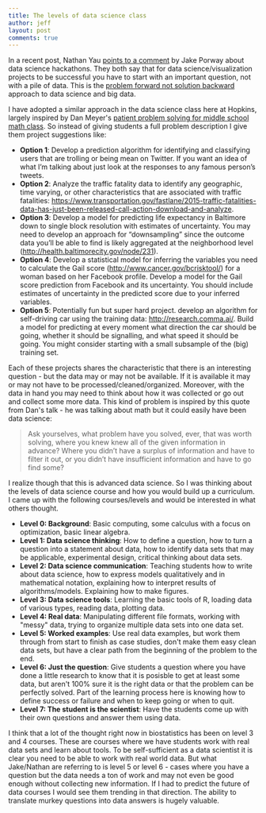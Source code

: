 ```yaml
---
title: The levels of data science class
author: jeff
layout: post
comments: true
---
```


In a recent post, Nathan Yau [points to a comment](http://flowingdata.com/2013/03/12/data-hackathon-challenges-and-why-questions-are-important/) by Jake Porway about data science hackathons. They both say that for data science/visualization projects to be successful you have to start with an important question, not with a pile of data. This is the [problem forward not solution backward](http://simplystatistics.org/2013/05/29/what-statistics-should-do-about-big-data-problem-forward-not-solution-backward/) approach to data science and big data. 

I have adopted a similar approach in the data science class here at Hopkins, largely inspired by Dan Meyer's [patient problem solving for middle school math class](https://www.ted.com/talks/dan_meyer_math_curriculum_makeover/transcript). So instead of giving students a full problem description I give them project suggestions like: 

* __Option 1__: Develop a prediction algorithm for identifying and classifying users that are trolling or being mean on Twitter. If you want an idea of what I’m talking about just look at the responses to any famous person’s tweets.
* __Option 2__:  Analyze the traffic fatality data to identify any geographic, time varying, or other characteristics that are associated with traffic fatalities: https://www.transportation.gov/fastlane/2015-traffic-fatalities-data-has-just-been-released-call-action-download-and-analyze.
* __Option 3__: Develop a model for predicting life expectancy in Baltimore down to single block resolution with estimates of uncertainty. You may need to develop an approach for “downsampling” since the outcome data you’ll be able to find is likely aggregated at the neighborhood level (http://health.baltimorecity.gov/node/231).
* __Option 4__: Develop a statistical model for inferring the variables you need to calculate the Gail score (http://www.cancer.gov/bcrisktool/) for a woman based on her Facebook profile. Develop a model for the Gail score prediction from Facebook and its uncertainty. You should include estimates of uncertainty in the predicted score due to your inferred variables.
* __Option 5__: Potentially fun but super hard project. develop an algorithm for self-driving car using the training data: http://research.comma.ai/. Build a model for predicting at every moment what direction the car should be going, whether it should be signalling, and what speed it should be going. You might consider starting with a small subsample of the (big) training set.

Each of these projects shares the characteristic that there is an interesting question - but the data may or may not be available. If it is available it may or may not have to be processed/cleaned/organized. Moreover, with the data in hand you may need to think about how it was collected or go out and collect some more data. This kind of problem is inspired by this quote from Dan's talk - he was talking about math but it could easily have been data science: 

> Ask yourselves, what problem have you solved, ever, that was worth solving, where you knew knew all of the given information in advance? Where you didn’t have a surplus of information and have to filter it out, or you didn’t have insufficient information and have to go
find some?

I realize though that this is advanced data science. So I was thinking about the levels of data science course and how you would build up a curriculum. I came up with the following courses/levels and would be interested in what others thought. 

* __Level 0: Background__: Basic computing, some calculus with a focus on optimization, basic linear algebra. 
* __Level 1: Data science thinking__: How to define a question, how to turn a question into a statement about data, how to identify data sets that may be applicable, experimental design, critical thinking about data sets. 
* __Level 2: Data science communication__: Teaching students how to write about data science, how to express models qualitatively and in mathematical notation, explaining how to interpret results of algorithms/models. Explaining how to make figures. 
* __Level 3: Data science tools__: Learning the basic tools of R, loading data of various types, reading data, plotting data. 
* __Level 4: Real data__: Manipulating different file formats, working with "messy" data, trying to organize multiple data sets into one data set. 
* __Level 5: Worked examples__: Use real data examples, but work them through from start to finish as case studies, don't make them easy clean data sets, but have a clear path from the beginning of the problem to the end. 
* __Level 6: Just the question__: Give students a question where you have done a little research to know that it is posisble to get at least some data, but aren't 100% sure it is the right data or that the problem can be perfectly solved. Part of the learning process here is knowing how to define success or failure and when to keep going or when to quit. 
* __Level 7: The student is the scientist__: Have the students come up with their own questions and answer them using data. 


I think that a lot of the thought right now in biostatistics has been on level 3 and 4 courses. These are courses where we have students work with real data sets and learn about tools. To be self-sufficient as a data scientist it is clear you need to be able to work with real world data. 
But what Jake/Nathan are referring to is level 5 or level 6 - cases where you have a question but the data needs a ton of work and may not even be good enough without collecting new information. If I had to predict the future of data courses I would see them trending in that direction. The ability to translate murkey questions into data answers is hugely valuable. 